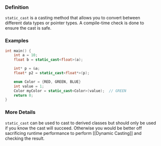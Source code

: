 ### Definition
`static_cast` is a casting method that allows you to convert between different data types or pointer types. A compile-time check is done to ensure the cast is safe.

### Examples
```cpp
int main() {
    int a = 10;
    float b = static_cast<float>(a);

    int* p = &a;
    float* p2 = static_cast<float*>(p);

    enum Color = {RED, GREEN, BLUE}
    int value = 1;
    Color myColor = static_cast<Color>(value);  // GREEN
    return 0;
}
```

### More Details
`static_cast` can be used to cast to derived classes but should only be used if you know the cast will succeed. Otherwise you would be better off sacrificing runtime performance to perform [[Dynamic Casting]] and checking the result.